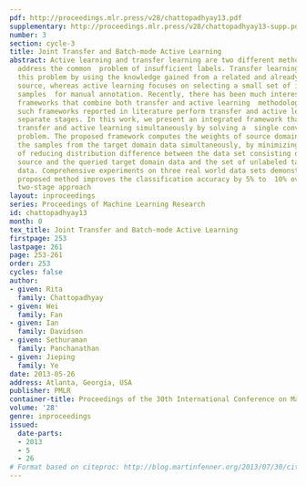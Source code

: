 ```yaml
---
pdf: http://proceedings.mlr.press/v28/chattopadhyay13.pdf
supplementary: http://proceedings.mlr.press/v28/chattopadhyay13-supp.pdf
number: 3
section: cycle-3
title: Joint Transfer and Batch-mode Active Learning
abstract: Active learning and transfer learning are two different methodologies that
  address the common  problem of insufficient labels. Transfer learning addresses
  this problem by using the knowledge gained from a related and already labeled data
  source, whereas active learning focuses on selecting a small set of informative
  samples  for manual annotation. Recently, there has been much interest in developing
  frameworks that combine both transfer and active learning  methodologies. A few
  such frameworks reported in literature perform transfer and active learning in two
  separate stages. In this work, we present an integrated framework that performs
  transfer and active learning simultaneously by solving a  single convex optimization
  problem. The proposed framework computes the weights of source domain data and selects
  the samples from the target domain data simultaneously, by minimizing a common objective
  of reducing distribution difference between the data set consisting of reweighted
  source and the queried target domain data and the set of unlabeled target domain
  data. Comprehensive experiments on three real world data sets demonstrate that the
  proposed method improves the classification accuracy by 5% to  10% over the existing
  two-stage approach
layout: inproceedings
series: Proceedings of Machine Learning Research
id: chattopadhyay13
month: 0
tex_title: Joint Transfer and Batch-mode Active Learning
firstpage: 253
lastpage: 261
page: 253-261
order: 253
cycles: false
author:
- given: Rita
  family: Chattopadhyay
- given: Wei
  family: Fan
- given: Ian
  family: Davidson
- given: Sethuraman
  family: Panchanathan
- given: Jieping
  family: Ye
date: 2013-05-26
address: Atlanta, Georgia, USA
publisher: PMLR
container-title: Proceedings of the 30th International Conference on Machine Learning
volume: '28'
genre: inproceedings
issued:
  date-parts:
  - 2013
  - 5
  - 26
# Format based on citeproc: http://blog.martinfenner.org/2013/07/30/citeproc-yaml-for-bibliographies/
---
```

